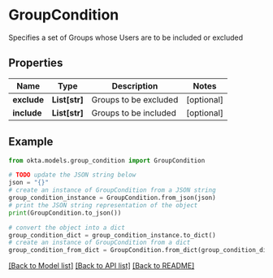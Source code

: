 # GroupCondition

Specifies a set of Groups whose Users are to be included or excluded

## Properties

Name | Type | Description | Notes
------------ | ------------- | ------------- | -------------
**exclude** | **List[str]** | Groups to be excluded | [optional] 
**include** | **List[str]** | Groups to be included | [optional] 

## Example

```python
from okta.models.group_condition import GroupCondition

# TODO update the JSON string below
json = "{}"
# create an instance of GroupCondition from a JSON string
group_condition_instance = GroupCondition.from_json(json)
# print the JSON string representation of the object
print(GroupCondition.to_json())

# convert the object into a dict
group_condition_dict = group_condition_instance.to_dict()
# create an instance of GroupCondition from a dict
group_condition_from_dict = GroupCondition.from_dict(group_condition_dict)
```
[[Back to Model list]](../README.md#documentation-for-models) [[Back to API list]](../README.md#documentation-for-api-endpoints) [[Back to README]](../README.md)


